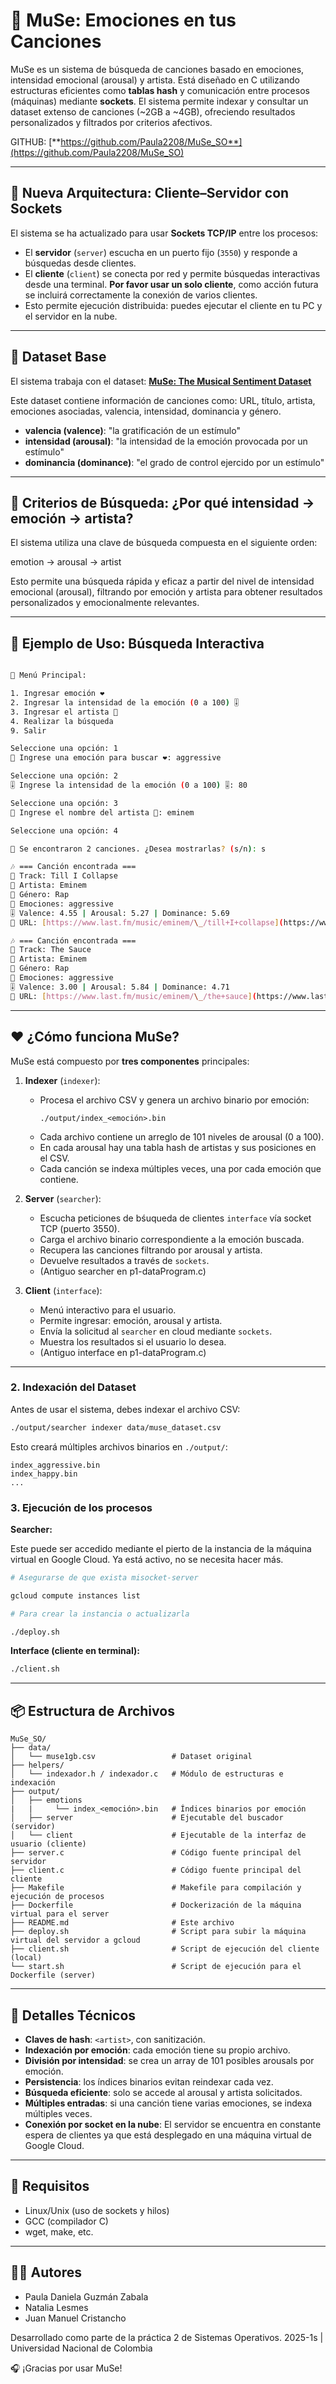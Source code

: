 # 🎵 MuSe: Emociones en tus Canciones

MuSe es un sistema de búsqueda de canciones basado en emociones, intensidad emocional (arousal) y artista. Está diseñado en C utilizando estructuras eficientes como **tablas hash** y comunicación entre procesos (máquinas) mediante **sockets**. El sistema permite indexar y consultar un dataset extenso de canciones (\~2GB a \~4GB), ofreciendo resultados personalizados y filtrados por criterios afectivos.

GITHUB: [**https://github.com/Paula2208/MuSe_SO**](https://github.com/Paula2208/MuSe_SO)

---

## 📡 Nueva Arquitectura: Cliente–Servidor con Sockets

El sistema se ha actualizado para usar **Sockets TCP/IP** entre los procesos:

- El **servidor** (`server`) escucha en un puerto fijo (`3550`) y responde a búsquedas desde clientes.
- El **cliente** (`client`) se conecta por red y permite búsquedas interactivas desde una terminal. **Por favor usar un solo cliente**, como acción futura se incluirá correctamente la conexión de varios clientes.
- Esto permite ejecución distribuida: puedes ejecutar el cliente en tu PC y el servidor en la nube.

---

## 📂 Dataset Base

El sistema trabaja con el dataset:
[**MuSe: The Musical Sentiment Dataset**](https://www.kaggle.com/datasets/cakiki/muse-the-musical-sentiment-dataset)

Este dataset contiene información de canciones como: URL, título, artista, emociones asociadas, valencia, intensidad, dominancia y género.

- **valencia (valence)**: "la gratificación de un estímulo"
- **intensidad (arousal)**: "la intensidad de la emoción provocada por un estímulo"
- **dominancia (dominance)**: "el grado de control ejercido por un estímulo"

---

## 🧠 Criterios de Búsqueda: ¿Por qué intensidad → emoción → artista?

El sistema utiliza una clave de búsqueda compuesta en el siguiente orden:

emotion → arousal → artist

Esto permite una búsqueda rápida y eficaz a partir del nivel de intensidad emocional (arousal), filtrando por emoción y artista para obtener resultados personalizados y emocionalmente relevantes.

---

## 🧪 Ejemplo de Uso: Búsqueda Interactiva

```bash

🌟 Menú Principal:

1. Ingresar emoción ❤️
2. Ingresar la intensidad de la emoción (0 a 100) 🎚️
3. Ingresar el artista 🎤
4. Realizar la búsqueda
9. Salir

Seleccione una opción: 1
💬 Ingrese una emoción para buscar ❤️: aggressive

Seleccione una opción: 2
🎚️ Ingrese la intensidad de la emoción (0 a 100) 🎚️: 80

Seleccione una opción: 3
🎤 Ingrese el nombre del artista 🎤: eminem

Seleccione una opción: 4

🎵 Se encontraron 2 canciones. ¿Desea mostrarlas? (s/n): s

🎶 === Canción encontrada ===
🎵 Track: Till I Collapse
🎤 Artista: Eminem
💼 Género: Rap
💬 Emociones: aggressive
🎚️ Valence: 4.55 | Arousal: 5.27 | Dominance: 5.69
🔗 URL: [https://www.last.fm/music/eminem/\_/till+I+collapse](https://www.last.fm/music/eminem/_/till+I+collapse)

🎶 === Canción encontrada ===
🎵 Track: The Sauce
🎤 Artista: Eminem
💼 Género: Rap
💬 Emociones: aggressive
🎚️ Valence: 3.00 | Arousal: 5.84 | Dominance: 4.71
🔗 URL: [https://www.last.fm/music/eminem/\_/the+sauce](https://www.last.fm/music/eminem/_/the+sauce)

```

---

## ❤️ ¿Cómo funciona MuSe?

MuSe está compuesto por **tres componentes** principales:

1. **Indexer** (`indexer`):
   - Procesa el archivo CSV y genera un archivo binario por emoción:  
     ```
     ./output/index_<emoción>.bin
     ```
   - Cada archivo contiene un arreglo de 101 niveles de arousal (0 a 100).
   - En cada arousal hay una tabla hash de artistas y sus posiciones en el CSV.
   - Cada canción se indexa múltiples veces, una por cada emoción que contiene.

2. **Server** (`searcher`):
   - Escucha peticiones de bśuqueda de clientes `interface` vía socket TCP (puerto 3550).
   - Carga el archivo binario correspondiente a la emoción buscada.
   - Recupera las canciones filtrando por arousal y artista.
   - Devuelve resultados a través de `sockets`.
   - (Antiguo searcher en p1-dataProgram.c)

3. **Client** (`interface`):
   - Menú interactivo para el usuario.
   - Permite ingresar: emoción, arousal y artista.
   - Envía la solicitud al `searcher` en cloud mediante `sockets`.
   - Muestra los resultados si el usuario lo desea.
   - (Antiguo interface en p1-dataProgram.c)

---

### 2. Indexación del Dataset

Antes de usar el sistema, debes indexar el archivo CSV:

```bash
./output/searcher indexer data/muse_dataset.csv
```

Esto creará múltiples archivos binarios en `./output/`:

```
index_aggressive.bin
index_happy.bin
...
```

### 3. Ejecución de los procesos

**Searcher:**

Este puede ser accedido mediante el pierto de la instancia de la máquina virtual en Google Cloud. Ya está activo, no se necesita hacer más.

```bash
# Asegurarse de que exista misocket-server

gcloud compute instances list
```

```bash
# Para crear la instancia o actualizarla

./deploy.sh
```

**Interface (cliente en terminal):**

```bash
./client.sh
```
---

## 📦 Estructura de Archivos

```
MuSe_SO/
├── data/
│   └── muse1gb.csv                 # Dataset original
├── helpers/
│   └── indexador.h / indexador.c   # Módulo de estructuras e indexación
├── output/
│   ├── emotions
|   |     └── index_<emoción>.bin   # Índices binarios por emoción
│   ├── server                      # Ejecutable del buscador (servidor)
│   └── client                      # Ejecutable de la interfaz de usuario (cliente)
├── server.c                        # Código fuente principal del servidor
├── client.c                        # Código fuente principal del cliente
├── Makefile                        # Makefile para compilación y ejecución de procesos
├── Dockerfile                      # Dockerización de la máquina virtual para el server
├── README.md                       # Este archivo
├── deploy.sh                       # Script para subir la máquina virtual del servidor a gcloud
├── client.sh                       # Script de ejecución del cliente (local)
└── start.sh                        # Script de ejecución para el Dockerfile (server)
```

---

## 🧩 Detalles Técnicos

* **Claves de hash**: `<artist>`, con sanitización.
* **Indexación por emoción**: cada emoción tiene su propio archivo.
* **División por intensidad**: se crea un array de 101 posibles arousals por emoción.
* **Persistencia**: los índices binarios evitan reindexar cada vez.
* **Búsqueda eficiente**: solo se accede al arousal y artista solicitados.
* **Múltiples entradas**: si una canción tiene varias emociones, se indexa múltiples veces.
* **Conexión por socket en la nube**: El servidor se encuentra en constante espera de clientes ya que está desplegado en una máquina virtual de Google Cloud.
---

## 📌 Requisitos

* Linux/Unix (uso de sockets y hilos)
* GCC (compilador C)
* wget, make, etc.

---

## 👩‍💻 Autores

* Paula Daniela Guzmán Zabala
* Natalia Lesmes
* Juan Manuel Cristancho

Desarrollado como parte de la práctica 2 de Sistemas Operativos.
2025-1s | Universidad Nacional de Colombia

🎧 ¡Gracias por usar MuSe!